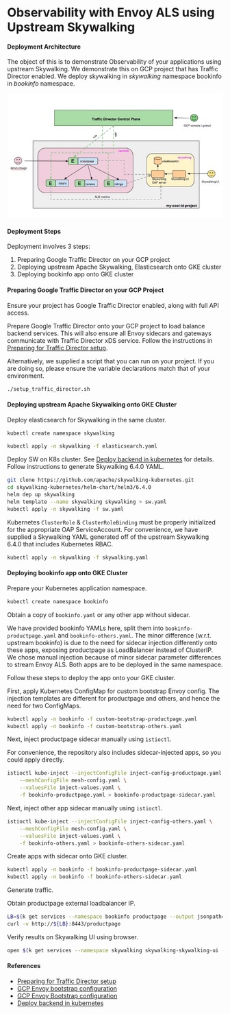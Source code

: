 # Observability with Envoy ALS using Upstream Skywalking

#### Deployment Architecture

The object of this is to demonstrate Observability of your applications using upstream Skywalking. We demonstrate this on GCP project that has Traffic Director enabled. We deploy skywalking in _skywalking_ namespace bookinfo in _bookinfo_ namespace.

![Alt text](deployment.jpg?raw=true "Title")

#### Deployment Steps

Deployment involves 3 steps:

1. Preparing Google Traffic Director on your GCP project
2. Deploying upstream Apache Skywalking, Elasticsearch onto GKE cluster
3. Deploying bookinfo app onto GKE cluster

#### Preparing Google Traffic Director on your GCP Project

Ensure your project has Google Traffic Director enabled, along with full API access.

Prepare Google Traffic Director onto your GCP project to load balance backend services. This will also ensure all Envoy sidecars and gateways communicate with Traffic Director xDS service. Follow the instructions in [Preparing for Traffic Director setup](https://cloud.google.com/traffic-director/docs/setting-up-traffic-director).

Alternatively, we supplied a script that you can run on your project. If you are doing so, please ensure the variable declarations match that of your environment.

```bash
./setup_traffic_director.sh
```

#### Deploying upstream Apache Skywalking onto GKE Cluster

Deploy elasticsearch for Skywalking in the same cluster.

```bash
kubectl create namespace skywalking
```

```bash
kubectl apply -n skywalking -f elasticsearch.yaml
```

Deploy SW on K8s cluster. See [Deploy backend in kubernetes](https://github.com/apache/skywalking/blob/master/docs/en/setup/backend/backend-k8s.md) for details. Follow instructions to generate Skywalking 6.4.0 YAML.

```bash
git clone https://github.com/apache/skywalking-kubernetes.git
cd skywalking-kubernetes/helm-chart/helm3/6.4.0
helm dep up skywalking
helm template --name skywalking skywalking > sw.yaml
kubectl apply -n skywalking -f sw.yaml
```

Kubernetes `ClusterRole` & `ClusterRoleBinding` must be properly initialized for the appropriate OAP ServiceAccount. For convenience, we have supplied a Skywalking YAML generated off of the upstream Skywalking 6.4.0 that includes Kubernetes RBAC.

```bash
kubectl apply -n skywalking -f skywalking.yaml
```

#### Deploying bookinfo app onto GKE Cluster

Prepare your Kubernetes application namespace.

```bash
kubectl create namespace bookinfo
```

Obtain a copy of `bookinfo.yaml` or any other app without sidecar.

We have provided bookinfo YAMLs here, split them into `bookinfo-productpage.yaml` and `bookinfo-others.yaml`. The minor difference (w.r.t. upstream bookinfo) is due to the need for sidecar injection differently onto these apps, exposing productpage as LoadBalancer instead of ClusterIP. We chose manual injection because of minor sidecar parameter differences to stream Envoy ALS. Both apps are to be deployed in the same namespace.

Follow these steps to deploy the app onto your GKE cluster.

First, apply Kubernetes ConfigMap for custom bootstrap Envoy config. The injection templates are different for productpage and others, and hence the need for two ConfigMaps.

```bash
kubectl apply -n bookinfo -f custom-bootstrap-productpage.yaml
kubectl apply -n bookinfo -f custom-bootstrap-others.yaml
```

Next, inject productpage sidecar manually using `istioctl`.

For convenience, the repository also includes sidecar-injected apps, so you could apply directly.

```bash
istioctl kube-inject --injectConfigFile inject-config-productpage.yaml \
    --meshConfigFile mesh-config.yaml \
    --valuesFile inject-values.yaml \
    -f bookinfo-productpage.yaml > bookinfo-productpage-sidecar.yaml
```

Next, inject other app sidecar manually using `istioctl`.

```bash
istioctl kube-inject --injectConfigFile inject-config-others.yaml \
    --meshConfigFile mesh-config.yaml \
    --valuesFile inject-values.yaml \
    -f bookinfo-others.yaml > bookinfo-others-sidecar.yaml
```

Create apps with sidecar onto GKE cluster.

```bash
kubectl apply -n bookinfo -f bookinfo-productpage-sidecar.yaml
kubectl apply -n bookinfo -f bookinfo-others-sidecar.yaml
```

Generate traffic.

Obtain productpage external loadbalancer IP.

```bash
LB=$(k get services --namespace bookinfo productpage --output jsonpath='{.status.loadBalancer.ingress[0].ip}')
curl -v http://${LB}:8443/productpage
```

Verify results on Skywalking UI using browser.

```bash
open $(k get services --namespace skywalking skywalking-skywalking-ui --output jsonpath='{.status.loadBalancer.ingress[0].ip}')
```

#### References

- [Preparing for Traffic Director setup](https://cloud.google.com/traffic-director/docs/setting-up-traffic-director)
- [GCP Envoy bootstrap configuration](https://github.com/istio/istio/blob/master/install/gcp/bootstrap/gcp_envoy_bootstrap.json)
- [GCP Envoy Bootstrap configuration](https://github.com/istio/istio/blob/master/samples/custom-bootstrap/README.md)
- [Deploy backend in kubernetes](https://github.com/apache/skywalking/blob/master/docs/en/setup/backend/backend-k8s.md)
